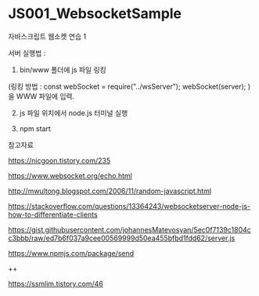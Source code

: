 # JS001_WebsocketSample
자바스크립트 웹소켓 연습 1

서버 실행법 :

1) bin/www 폴더에 js 파일 링킹 

(링킹 방법 :
const webSocket = require("../wsServer"); 
 webSocket(server); ) 을 WWW 파일에 입력. 


2) js 파일 위치에서 node.js 터미널 실행

3) npm start


참고자료

https://nicgoon.tistory.com/235

https://www.websocket.org/echo.html

http://mwultong.blogspot.com/2006/11/random-javascript.html

https://stackoverflow.com/questions/13364243/websocketserver-node-js-how-to-differentiate-clients

https://gist.githubusercontent.com/johannesMatevosyan/5ec0f7139c1804cc3bbb/raw/ed7b6f037a9cee00569999d50ea455bfbd1fdd62/server.js

https://www.npmjs.com/package/send


++

https://ssmlim.tistory.com/46


